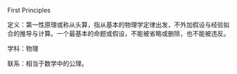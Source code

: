First Principles

定义：第一性原理或称从头算，指从基本的物理学定律出发，不外加假设与经验拟合的推导与计算。一个最基本的命题或假设，不能被省略或删除，也不能被违反。

学科：物理

联系：相当于数学中的公理。
